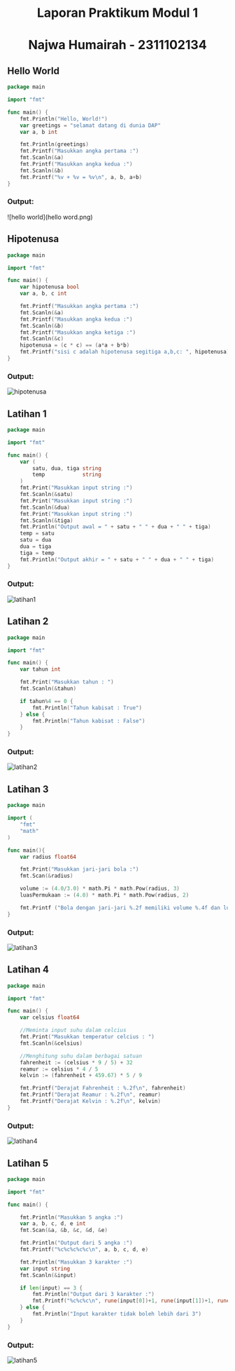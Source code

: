 # <h1 align="center">Laporan Praktikum Modul 1</h1>


<h1 align="center">Najwa Humairah - 2311102134</h1>

## Hello World

```go
package main

import "fmt"

func main() {
	fmt.Println("Hello, World!")
	var greetings = "selamat datang di dunia DAP"
	var a, b int

	fmt.Println(greetings)
	fmt.Printf("Masukkan angka pertama :")
	fmt.Scanln(&a)
	fmt.Printf("Masukkan angka kedua :")
	fmt.Scanln(&b)
	fmt.Printf("%v + %v = %v\n", a, b, a+b)
}

```

### Output:

![hello world](hello word.png)

## Hipotenusa

```go
package main

import "fmt"

func main() {
	var hipotenusa bool
	var a, b, c int

	fmt.Printf("Masukkan angka pertama :")
	fmt.Scanln(&a)
	fmt.Printf("Masukkan angka kedua :")
	fmt.Scanln(&b)
	fmt.Printf("Masukkan angka ketiga :")
	fmt.Scanln(&c)
	hipotenusa = (c * c) == (a*a + b*b)
	fmt.Printf("sisi c adalah hipotenusa segitiga a,b,c: ", hipotenusa)
}

```

### Output:

![hipotenusa](hipotenusa.png)

## Latihan 1

```go
package main

import "fmt"

func main() {
	var (
		satu, dua, tiga string
		temp            string
	)
	fmt.Print("Masukkan input string :")
	fmt.Scanln(&satu)
	fmt.Print("Masukkan input string :")
	fmt.Scanln(&dua)
	fmt.Print("Masukkan input string :")
	fmt.Scanln(&tiga)
	fmt.Println("Output awal = " + satu + " " + dua + " " + tiga)
	temp = satu
	satu = dua
	dua = tiga
	tiga = temp
	fmt.Println("Output akhir = " + satu + " " + dua + " " + tiga)
}

```

### Output:

![latihan1](latihan1.png)

## Latihan 2

```go
package main

import "fmt"

func main() {
	var tahun int

	fmt.Print("Masukkan tahun : ")
	fmt.Scanln(&tahun)

	if tahun%4 == 0 {
		fmt.Println("Tahun kabisat : True")
	} else {
		fmt.Println("Tahun kabisat : False")
	}
}

```

### Output:

![latihan2](latihan2.png)

## Latihan 3

```go
package main 

import (
	"fmt"
	"math"
)

func main(){
	var radius float64

	fmt.Print("Masukkan jari-jari bola :")
	fmt.Scan(&radius)

	volume := (4.0/3.0) * math.Pi * math.Pow(radius, 3)
	luasPermukaan := (4.0) * math.Pi * math.Pow(radius, 2)

	fmt.Printf ("Bola dengan jari-jari %.2f memiliki volume %.4f dan luas kulit %4f\n", radius, volume, luasPermukaan)
}

```

### Output:

![latihan3](latihan3.png)

## Latihan 4

```go
package main

import "fmt"

func main() {
	var celsius float64

	//Meminta input suhu dalam celcius
	fmt.Print("Masukkan temperatur celcius : ")
	fmt.Scanln(&celsius)

	//Menghitung suhu dalam berbagai satuan
	fahrenheit := (celsius * 9 / 5) + 32
	reamur := celsius * 4 / 5
	kelvin := (fahrenheit + 459.67) * 5 / 9

	fmt.Printf("Derajat Fahrenheit : %.2f\n", fahrenheit)
	fmt.Printf("Derajat Reamur : %.2f\n", reamur)
	fmt.Printf("Derajat Kelvin : %.2f\n", kelvin)
}

```

### Output:

![latihan4](latihan4.png)

## Latihan 5

```go
package main

import "fmt"

func main() {

	fmt.Println("Masukkan 5 angka :")
	var a, b, c, d, e int
	fmt.Scan(&a, &b, &c, &d, &e)

	fmt.Println("Output dari 5 angka :")
	fmt.Printf("%c%c%c%c%c\n", a, b, c, d, e)

	fmt.Println("Masukkan 3 karakter :")
	var input string
	fmt.Scanln(&input)

	if len(input) == 3 {
		fmt.Println("Output dari 3 karakter :")
		fmt.Printf("%c%c%c\n", rune(input[0])+1, rune(input[1])+1, rune(input[2])+1)
	} else {
		fmt.Println("Input karakter tidak boleh lebih dari 3")
	}
}

```

### Output:

![latihan5](latihan5.png)








